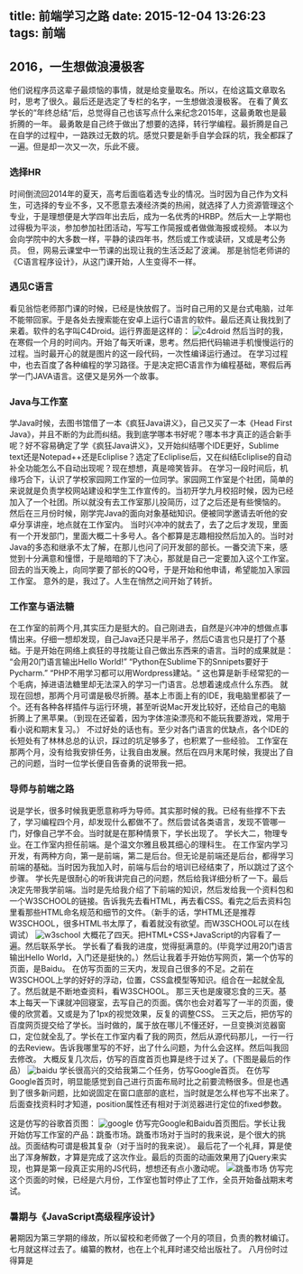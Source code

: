 title: 前端学习之路
date: 2015-12-04 13:26:23
tags: 前端
---
## 2016，一生想做浪漫极客
他们说程序员这辈子最烦恼的事情，就是给变量取名。所以，在给这篇文章取名时，思考了很久。最后还是选定了专栏的名字，一生想做浪漫极客。
在看了黄玄学长的“年终总结“后，总觉得自己也该写点什么来纪念2015年，这最勇敢也是最折腾的一年。
最勇敢是自己终于做出了想要的选择，转行学编程。最折腾是自己在自学的过程中，一路跌过无数的坑。感觉只要是新手自学会踩的坑，我全都踩了一遍。但是却一次又一次，乐此不疲。
### 选择HR
时间倒流回2014年的夏天，高考后面临着选专业的情况。当时因为自己作为文科生，可选择的专业不多，又不愿意去凑经济类的热闹，就选择了人力资源管理这个专业，于是理想便是大学四年出去后，成为一名优秀的HRBP。然后大一上学期也过得极为平淡，参加参加社团活动，写写工作简报或者做做海报或视频。
本以为会向学院中的大多数一样，平静的读四年书，然后或工作或读研，又或是考公务员。
但，网易云课堂中一节课的出现让我的生活泛起了波澜。
那是翁恺老师讲的《C语言程序设计》，从这门课开始，人生变得不一样。
### 遇见C语言
看见翁恺老师那门课的时候，已经是快放假了。当时自己用的又是台式电脑，过年不能带回家。于是各处去搜索能在安卓上运行C语言的软件。最后还真让我找到了来着。软件的名字叫C4Droid。运行界面是这样的：
 ![c4droid](http://7xoxxe.com1.z0.glb.clouddn.com/c4droid.jpg)
然后当时的我，在寒假一个月的时间内。开始了每天听课，思考。然后把代码输进手机慢慢运行的过程。当时最开心的就是图片的这一段代码，一次性编译运行通过。
在学习过程中，也去百度了各种编程的学习路径。于是决定把C语言作为编程基础，寒假后再学一门JAVA语言。这便又是另外一个故事。
### Java与工作室
学Java时候，去图书馆借了一本《疯狂Java讲义》，自己又买了一本《Head First Java》，并且不断的为此而纠结。我到底学哪本书好呢？哪本书才真正的适合新手呢？好不容易确定了学《疯狂Java讲义》，又开始纠结哪个IDE更好，Sublime text还是Notepad++还是Ecliplise？选定了Ecliplise后，又在纠结Ecliplise的自动补全功能怎么不自动出现呢？现在想想，真是啼笑皆非。
在学习一段时间后，机缘巧合下，认识了学校家园网工作室的一位同学。家园网工作室是个社团，简单的来说就是负责学校网站建设和学生工作宣传的。当初开学九月校招时候，因为已经加入了一个社团。所以就没有去工作室那儿投简历，过了之后还是有些懊恼的。
然后在三月份时候，刚学完Java的面向对象基础知识。便被同学邀请去听他的安卓分享讲座，地点就在工作室内。
当时兴冲冲的就去了，去了之后才发现，里面有一个开发部门，里面大概二十多号人。各个都算是志趣相投然后加入的。当时对Java的多态和继承不太了解，在那儿也问了问开发部的部长。一番交流下来，感觉到十分满意和憧憬，于是暗暗的下了决心，那就是自己一定要加入这个工作室。
回去的当天晚上，向同学要了部长的QQ号，于是开始和他申请，希望能加入家园工作室。
意外的是，我过了。人生在悄然之间开始了转折。
### 工作室与语法糖
在工作室的前两个月,其实压力是挺大的。自己刚进去，自然是兴冲冲的想做点事情出来。仔细一想却发现，自己Java还只是半吊子，然后C语言也只是打了个基础。于是开始在网络上疯狂的寻找能让自己做出东西来的语言。当时的成果就是：
“会用20门语言输出Hello World!”
“Python在Sublime下的Snnipets要好于Pycharm.”
“PHP不用学习都可以用Wordpress建站。“
这也算是新手经常犯的一个毛病，掉进语法糖里却无法深入的学习一门语言。总想着速成点什么东西。
就现在回想，那两个月可谓是极尽折腾。基本上市面上有的IDE，我电脑里都装了一个。还有各种各样插件与运行环境，甚至听说Mac开发比较好，还给自己的电脑折腾上了黑苹果。（到现在还留着，因为字体渲染漂亮和不能玩我要游戏，常用于看小说和期末复习。）
不过好处的话也有。至少对各门语言的优缺点，各个IDE的长短处有了林林总总的认识，踩过的坑足够多了，也积累了一些经验。
工作室在那两个月，没有给我安排任务，让我自由发展。然后在四月末尾时候，我提出了自己的问题，当时一位学长便自告奋勇的说带我一把。
### 导师与前端之路
说是学长，很多时候我更愿意称呼为导师。其实那时候的我。已经有些撑不下去了，学习编程四个月，却发现什么都做不了。然后尝试各类语言，发现不管哪一门，好像自己学不会。当时就是在那种情景下，学长出现了。
学长大二，物理专业。在工作室内担任前端。是个温文尔雅且极其细心的理科生。
在工作室内学习开发，有两种方向，第一是前端，第二是后台。但无论是前端还是后台，都得学习前端的基础。当时因为我加入时，前端与后台的培训已经结束了，所以跳过了这个步骤。
学长先是很耐心的听我讲完自己的问题，然后给我详细分析了一下。最后决定先带我学前端。当时是先给我介绍了下前端的知识，然后发给我一个资料包和一个W3SCHOOL的链接。告诉我先去看HTML，再去看CSS。看完之后去资料包里看那些HTML命名规范和细节的文件。（新手的话，学HTML还是推荐W3SCHOOL，很多HTML书太厚了，看着就没有欲望。而W3SCHOOL可以在线调试）
 ![w3school](http://7xoxxe.com1.z0.glb.clouddn.com/w3school.png)
大概花了四天。把HTML+CSS+JavaScript的内容看了一遍。然后联系学长。
学长看了看我的进度，觉得挺满意的。(毕竟学过用20门语言输出Hello World，入门还是挺快的。）然后让我着手开始仿写网页，第一个仿写的页面，是Baidu。
在仿写页面的三天内，发现自己很多的不足。之前在W3SCHOOL上学的好好的浮动，位置，CSS盒模型等知识。组合在一起就全乱了。然后就是不断地查资料，看W3SCHOOL。
那三天也是废寝忘食的三天。基本上每天一下课就冲回寝室，去写自己的页面。偶尔也会对着写了一半的页面，傻傻的欣赏着。又或是为了1px的视觉效果，反复的调整CSS。
三天之后，把仿写的百度网页提交给了学长。当时做的，属于放在哪儿不懂还好，一旦变换浏览器窗口，定位就全乱了。学长在工作室内看了我的网页，然后从源代码那儿，一行一行的去Review。告诉我哪里写的不好，出了什么问题，为什么会这样。然后叫我回去修改。
大概反复几次后，仿写的百度首页也算是终于过关了。(下图是最后的作品）
![baidu](http://7xoxxe.com1.z0.glb.clouddn.com/baidu.png)
学长很高兴的交给我第二个任务，仿写Google首页。
在仿写Google首页时，明显能感觉到自己进行页面布局时比之前要流畅很多。但是也遇到了很多新问题，比如说固定在窗口底部的底栏，当时就是怎么样也写不出来了。后面查找资料时才知道，position属性还有相对于浏览器进行定位的fixed参数。

这是仿写的谷歌首页图： 
![google](http://7xoxxe.com1.z0.glb.clouddn.com/google.png)
仿写完Google和Baidu首页图后。学长让我开始仿写工作室的产品：跳蚤市场。跳蚤市场对于当时的我来说，是个很大的挑战。页面结构可谓是极其复杂（对于当时的我来说）。
最后花了一个礼拜，算是使出了浑身解数，才算是完成了这次作业。最后的页面的动画效果用了jQuery来实现，也算是第一段真正实用的JS代码，想想还有点小激动呢。
 ![跳蚤市场](http://7xoxxe.com1.z0.glb.clouddn.com/jumpmarket.png)
仿写完这个页面的时候，已经是六月份，工作室也暂时停止了工作，全员开始备战期末考试。
### 暑期与《JavaScript高级程序设计》
暑期因为第三学期的缘故，所以留校和老师做了一个月的项目，负责的教材编订。七月就这样过去了。编纂的教材，也在上个礼拜时递交给出版社了。
八月份时过得算是
	

